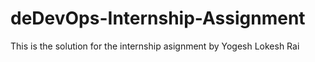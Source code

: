 # deDevOps-Internship-Assignment
This is the solution for the internship asignment by Yogesh Lokesh Rai
